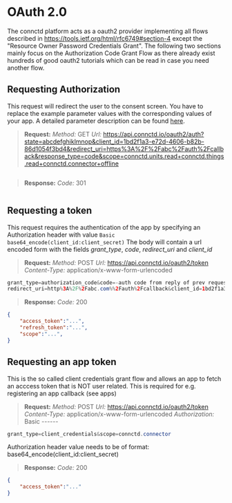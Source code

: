 # OAuth 2.0

The connctd platform acts as a oauth2 provider implementing all flows described in https://tools.ietf.org/html/rfc6749#section-4 except the "Resource Owner Password Credentials Grant". The following two sections mainly focus on the Authorization Code Grant Flow as there already exist hundreds of good oauth2 tutorials which can be read in case you need another flow.

## Requesting Authorization

This request will redirect the user to the consent screen. You have to replace the example parameter values with the corresponding values of your app. A detailed parameter description can be found [here](https://tools.ietf.org/html/rfc6749#section-4.1.1).

> **Request:** *Method:* GET *Url:* https://api.connctd.io/oauth2/auth?state=abcdefghiklmnop&client_id=1bd2f1a3-e72d-4606-b82b-86d1054f3bd4&redirect_uri=https%3A%2F%2Fabc%2Fauth%2Fcallback&response_type=code&scope=connctd.units.read+connctd.things.read+connctd.connector+offline

```json
```

> **Response:** *Code:* 301

```json
```

## Requesting a token

This request requires the authentication of the app by specifying an Authorization header with value `Basic base64_encode(client_id:client_secret)`
The body will contain a url encoded form with the fields *grant_type*, *code*, *redirect_uri* and *client_id*  

> **Request:** *Method:* POST *Url:* https://api.connctd.io/oauth2/token *Content-Type:* application/x-www-form-urlencoded

```java
grant_type=authorization_code&code=-auth code from reply of prev request-&
redirect_uri=http%3A%2F%2Fabc.com%%2Fauth%2Fcallback&client_id=1bd2f1a3-e72d-4606-b82b-86d1054f3bd4
```

> **Response:** *Code:* 200

```json
{
    "access_token":"...",
    "refresh_token":"...",
    "scope":"...",
}
```

## Requesting an app token

This is the so called client credentials grant flow and allows an app to fetch an acccess token that is NOT user related. This is required for e.g. registering an app callback (see apps)

> **Request:** *Method:* POST *Url:* https://api.connctd.io/oauth2/token *Content-Type:* application/x-www-form-urlencoded *Authorization:* Basic ------

```java
grant_type=client_credentials&scope=connctd.connector
```

Authorization header value needs to be of format: base64_encode(client_id:client_secret)

> **Response:** *Code:* 200

```json
{
    "access_token":"..."
}
```